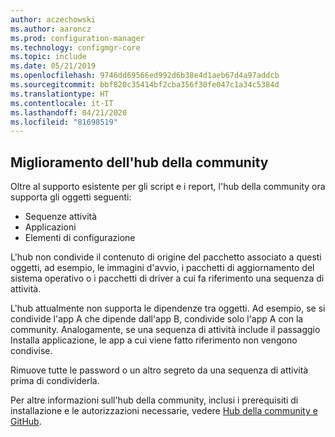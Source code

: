```yaml
---
author: aczechowski
ms.author: aaroncz
ms.prod: configuration-manager
ms.technology: configmgr-core
ms.topic: include
ms.date: 05/21/2019
ms.openlocfilehash: 9746dd69566ed992d6b38e4d1aeb67d4a97addcb
ms.sourcegitcommit: bbf820c35414bf2cba356f30fe047c1a34c5384d
ms.translationtype: HT
ms.contentlocale: it-IT
ms.lasthandoff: 04/21/2020
ms.locfileid: "81698519"
---
```

## <a name="improvements-to-community-hub"></a><a name="bkmk_hub"></a> Miglioramento dell'hub della community

<!--4224401-->

Oltre al supporto esistente per gli script e i report, l'hub della community ora supporta gli oggetti seguenti:  

- Sequenze attività
- Applicazioni
- Elementi di configurazione  

L'hub non condivide il contenuto di origine del pacchetto associato a questi oggetti, ad esempio, le immagini d'avvio, i pacchetti di aggiornamento del sistema operativo o i pacchetti di driver a cui fa riferimento una sequenza di attività.

L'hub attualmente non supporta le dipendenze tra oggetti. Ad esempio, se si condivide l'app A che dipende dall'app B, condivide solo l'app A con la community. Analogamente, se una sequenza di attività include il passaggio Installa applicazione, le app a cui viene fatto riferimento non vengono condivise.

Rimuove tutte le password o un altro segreto da una sequenza di attività prima di condividerla.

Per altre informazioni sull'hub della community, inclusi i prerequisiti di installazione e le autorizzazioni necessarie, vedere [Hub della community e GitHub](../../technical-preview-1904.md#community-hub-and-github).
